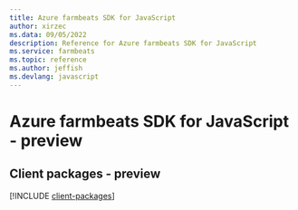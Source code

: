 ```yaml
---
title: Azure farmbeats SDK for JavaScript
author: xirzec
ms.data: 09/05/2022
description: Reference for Azure farmbeats SDK for JavaScript
ms.service: farmbeats
ms.topic: reference
ms.author: jeffish
ms.devlang: javascript
---
```

# Azure farmbeats SDK for JavaScript - preview

## Client packages - preview
[!INCLUDE [client-packages](farmbeats-client-index.md)]